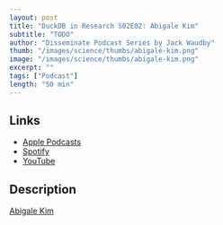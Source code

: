 ```yaml
---
layout: post
title: "DuckDB in Research S02E02: Abigale Kim"
subtitle: "TODO"
author: "Disseminate Podcast Series by Jack Waudby"
thumb: "/images/science/thumbs/abigale-kim.png"
image: "/images/science/thumbs/abigale-kim.png"
excerpt: ""
tags: ["Podcast"]
length: "50 min"
---
```


## Links

* [Apple Podcasts]()
* [Spotify]()
* [YouTube]()

## Description

[Abigale Kim](https://abigalekim.github.io/)
